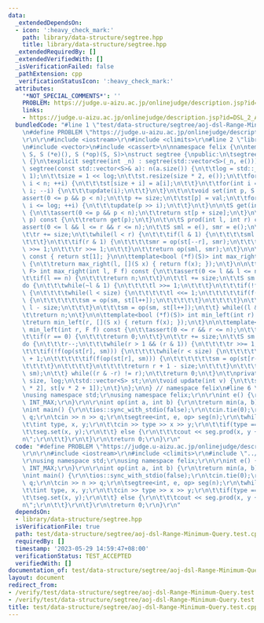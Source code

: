 ```yaml
---
data:
  _extendedDependsOn:
  - icon: ':heavy_check_mark:'
    path: library/data-structure/segtree.hpp
    title: library/data-structure/segtree.hpp
  _extendedRequiredBy: []
  _extendedVerifiedWith: []
  _isVerificationFailed: false
  _pathExtension: cpp
  _verificationStatusIcon: ':heavy_check_mark:'
  attributes:
    '*NOT_SPECIAL_COMMENTS*': ''
    PROBLEM: https://judge.u-aizu.ac.jp/onlinejudge/description.jsp?id=DSL_2_A
    links:
    - https://judge.u-aizu.ac.jp/onlinejudge/description.jsp?id=DSL_2_A
  bundledCode: "#line 1 \"test/data-structure/segtree/aoj-dsl-Range-Minimum-Query.test.cpp\"\
    \n#define PROBLEM \"https://judge.u-aizu.ac.jp/onlinejudge/description.jsp?id=DSL_2_A\"\
    \r\n\r\n#include <iostream>\r\n#include <climits>\r\n#line 2 \"library/data-structure/segtree.hpp\"\
    \n#include <vector>\n#include <cassert>\n\nnamespace felix {\n\ntemplate<class\
    \ S, S (*e)(), S (*op)(S, S)>\nstruct segtree {\npublic:\n\tsegtree() : segtree(0)\
    \ {}\n\texplicit segtree(int _n) : segtree(std::vector<S>(_n, e())) {}\n\texplicit\
    \ segtree(const std::vector<S>& a): n(a.size()) {\n\t\tlog = std::__lg(2 * n -\
    \ 1);\n\t\tsize = 1 << log;\n\t\tst.resize(size * 2, e());\n\t\tfor(int i = 0;\
    \ i < n; ++i) {\n\t\t\tst[size + i] = a[i];\n\t\t}\n\t\tfor(int i = size - 1;\
    \ i; --i) {\n\t\t\tupdate(i);\n\t\t}\n\t}\n\t\n\tvoid set(int p, S val) {\n\t\t\
    assert(0 <= p && p < n);\n\t\tp += size;\n\t\tst[p] = val;\n\t\tfor(int i = 1;\
    \ i <= log; ++i) {\n\t\t\tupdate(p >> i);\n\t\t}\n\t}\n\n\tS get(int p) const\
    \ {\n\t\tassert(0 <= p && p < n);\n\t\treturn st[p + size];\n\t}\n\n\tS operator[](int\
    \ p) const {\n\t\treturn get(p);\n\t}\n\t\n\tS prod(int l, int r) const {\n\t\t\
    assert(0 <= l && l <= r && r <= n);\n\t\tS sml = e(), smr = e();\n\t\tl += size;\n\
    \t\tr += size;\n\t\twhile(l < r) {\n\t\t\tif(l & 1) {\n\t\t\t\tsml = op(sml, st[l++]);\n\
    \t\t\t}\n\t\t\tif(r & 1) {\n\t\t\t\tsmr = op(st[--r], smr);\n\t\t\t}\n\t\t\tl\
    \ >>= 1;\n\t\t\tr >>= 1;\n\t\t}\n\t\treturn op(sml, smr);\n\t}\n\n\tS all_prod()\
    \ const { return st[1]; }\n\n\ttemplate<bool (*f)(S)> int max_right(int l) const\
    \ {\n\t\treturn max_right(l, [](S x) { return f(x); });\n\t}\n\n\ttemplate<class\
    \ F> int max_right(int l, F f) const {\n\t\tassert(0 <= l && l <= n);\n\t\tassert(f(e()));\n\
    \t\tif(l == n) {\n\t\t\treturn n;\n\t\t}\n\t\tl += size;\n\t\tS sm = e();\n\t\t\
    do {\n\t\t\twhile(~l & 1) {\n\t\t\t\tl >>= 1;\n\t\t\t}\n\t\t\tif(!f(op(sm, st[l])))\
    \ {\n\t\t\t\twhile(l < size) {\n\t\t\t\t\tl <<= 1;\n\t\t\t\t\tif(f(op(sm, st[l])))\
    \ {\n\t\t\t\t\t\tsm = op(sm, st[l++]);\n\t\t\t\t\t}\n\t\t\t\t}\n\t\t\t\treturn\
    \ l - size;\n\t\t\t}\n\t\t\tsm = op(sm, st[l++]);\n\t\t} while((l & -l) != l);\n\
    \t\treturn n;\n\t}\n\n\ttemplate<bool (*f)(S)> int min_left(int r) const {\n\t\
    \treturn min_left(r, [](S x) { return f(x); });\n\t}\n\n\ttemplate<class F> int\
    \ min_left(int r, F f) const {\n\t\tassert(0 <= r && r <= n);\n\t\tassert(f(e()));\n\
    \t\tif(r == 0) {\n\t\t\treturn 0;\n\t\t}\n\t\tr += size;\n\t\tS sm = e();\n\t\t\
    do {\n\t\t\tr--;\n\t\t\twhile(r > 1 && (r & 1)) {\n\t\t\t\tr >>= 1;\n\t\t\t}\n\
    \t\t\tif(!f(op(st[r], sm))) {\n\t\t\t\twhile(r < size) {\n\t\t\t\t\tr = r * 2\
    \ + 1;\n\t\t\t\t\tif(f(op(st[r], sm))) {\n\t\t\t\t\t\tsm = op(st[r--], sm);\n\t\
    \t\t\t\t}\n\t\t\t\t}\n\t\t\t\treturn r + 1 - size;\n\t\t\t}\n\t\t\tsm = op(st[r],\
    \ sm);\n\t\t} while((r & -r) != r);\n\t\treturn 0;\n\t}\n\t\nprivate:\n\tint n,\
    \ size, log;\n\tstd::vector<S> st;\n\n\tvoid update(int v) {\n\t\tst[v] = op(st[v\
    \ * 2], st[v * 2 + 1]);\n\t}\n};\n\n} // namespace felix\n#line 6 \"test/data-structure/segtree/aoj-dsl-Range-Minimum-Query.test.cpp\"\
    \nusing namespace std;\r\nusing namespace felix;\r\n\r\nint e() {\r\n\treturn\
    \ INT_MAX;\r\n}\r\n\r\nint op(int a, int b) {\r\n\treturn min(a, b);\r\n}\r\n\r\
    \nint main() {\r\n\tios::sync_with_stdio(false);\r\n\tcin.tie(0);\r\n\tint n,\
    \ q;\r\n\tcin >> n >> q;\r\n\tsegtree<int, e, op> seg(n);\r\n\twhile(q--) {\r\n\
    \t\tint type, x, y;\r\n\t\tcin >> type >> x >> y;\r\n\t\tif(type == 0) {\r\n\t\
    \t\tseg.set(x, y);\r\n\t\t} else {\r\n\t\t\tcout << seg.prod(x, y + 1) << \"\\\
    n\";\r\n\t\t}\r\n\t}\r\n\treturn 0;\r\n}\r\n"
  code: "#define PROBLEM \"https://judge.u-aizu.ac.jp/onlinejudge/description.jsp?id=DSL_2_A\"\
    \r\n\r\n#include <iostream>\r\n#include <climits>\r\n#include \"../../../library/data-structure/segtree.hpp\"\
    \r\nusing namespace std;\r\nusing namespace felix;\r\n\r\nint e() {\r\n\treturn\
    \ INT_MAX;\r\n}\r\n\r\nint op(int a, int b) {\r\n\treturn min(a, b);\r\n}\r\n\r\
    \nint main() {\r\n\tios::sync_with_stdio(false);\r\n\tcin.tie(0);\r\n\tint n,\
    \ q;\r\n\tcin >> n >> q;\r\n\tsegtree<int, e, op> seg(n);\r\n\twhile(q--) {\r\n\
    \t\tint type, x, y;\r\n\t\tcin >> type >> x >> y;\r\n\t\tif(type == 0) {\r\n\t\
    \t\tseg.set(x, y);\r\n\t\t} else {\r\n\t\t\tcout << seg.prod(x, y + 1) << \"\\\
    n\";\r\n\t\t}\r\n\t}\r\n\treturn 0;\r\n}\r\n"
  dependsOn:
  - library/data-structure/segtree.hpp
  isVerificationFile: true
  path: test/data-structure/segtree/aoj-dsl-Range-Minimum-Query.test.cpp
  requiredBy: []
  timestamp: '2023-05-29 14:59:47+08:00'
  verificationStatus: TEST_ACCEPTED
  verifiedWith: []
documentation_of: test/data-structure/segtree/aoj-dsl-Range-Minimum-Query.test.cpp
layout: document
redirect_from:
- /verify/test/data-structure/segtree/aoj-dsl-Range-Minimum-Query.test.cpp
- /verify/test/data-structure/segtree/aoj-dsl-Range-Minimum-Query.test.cpp.html
title: test/data-structure/segtree/aoj-dsl-Range-Minimum-Query.test.cpp
---
```

